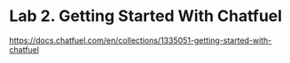 

Lab 2. Getting Started With Chatfuel
=====================================


https://docs.chatfuel.com/en/collections/1335051-getting-started-with-chatfuel
